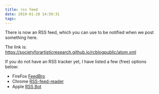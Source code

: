 ```yaml
---
title: rss feed
date: 2019-01-28 14:59:31
tags:
---
```


There is now an RSS feed, which you can use to be notified when we post something here.

The link is: <https://societyforartisticresearch.github.io/rcblogpublic/atom.xml>

If you do not have an RSS tracker yet, I have listed a few (free) options below:

* FireFox [FeedBro](https://addons.mozilla.org/nl/firefox/addon/feedbroreader/)
* Chrome [RSS-feed-reader](https://chrome.google.com/webstore/detail/rss-feed-reader/pnjaodmkngahhkoihejjehlcdlnohgmp)
* Apple [RSS Bot](https://itunes.apple.com/us/app/rss-bot-news-notifier/id605732865?mt=12)


